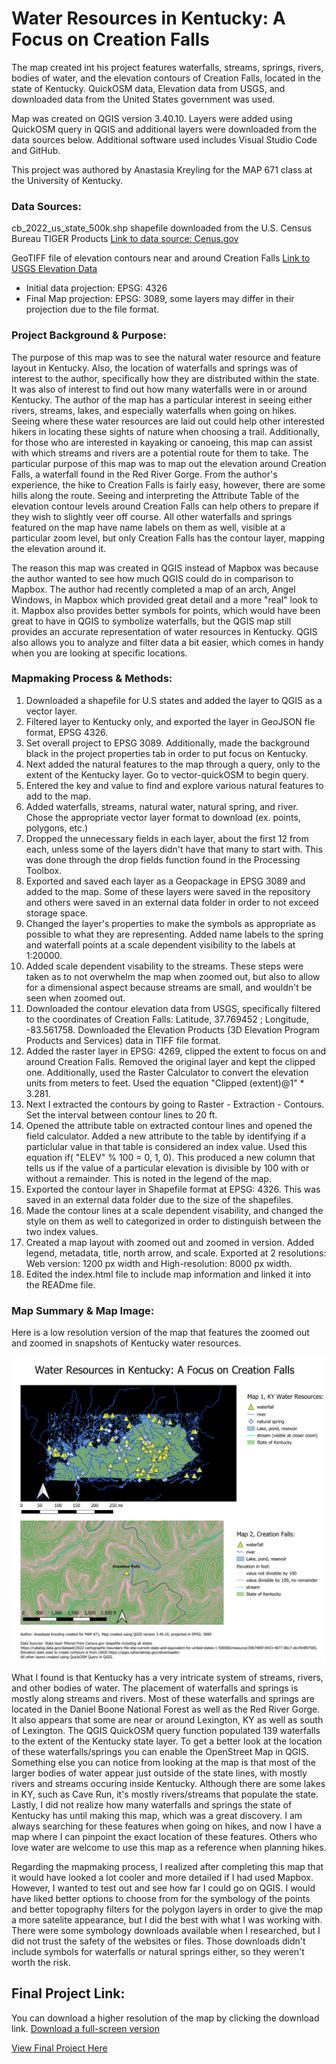 
# Water Resources in Kentucky: A Focus on Creation Falls

The map created int his project features waterfalls, streams, springs, rivers, bodies of water, and the elevation contours of Creation Falls, located in the state of Kentucky. QuickOSM data, Elevation data from USGS, and downloaded data from the United States government was used.

Map was created on QGIS version 3.40.10. Layers were added using QuickOSM query in QGIS and additional layers were downloaded from the data sources below. Additional software used includes Visual Studio Code and GitHub. 

This project was authored by Anastasia Kreyling for the MAP 671 class at the University of Kentucky.

### Data Sources:

cb_2022_us_state_500k.shp shapefile downloaded from the U.S. Census Bureau TIGER Products [Link to data source: Cenus.gov](https://www.census.gov/cgi-bin/geo/shapefiles/index.php)   


GeoTIFF file of elevation contours near and around Creation Falls [Link to USGS Elevation Data](https://apps.nationalmap.gov/downloader/)


* Initial data projection: EPSG: 4326
* Final Map projection: EPSG: 3089, some layers may differ in their projection due to the file format.


### Project Background & Purpose:

The purpose of this map was to see the natural water resource and feature layout in Kentucky. Also, the location of waterfalls and springs was of interest to the author, specifically how they are distributed within the state. It was also of interest to find out how many waterfalls were in or around Kentucky. The author of the map has a particular interest in seeing either rivers, streams, lakes, and especially waterfalls when going on hikes. Seeing where these water resources are laid out could help other interested hikers in locating these sights of nature when choosing a trail. Additionally, for those who are interested in kayaking or canoeing, this map can assist with which streams and rivers are a potential route for them to take. The particular purpose of this map was to map out the elevation around Creation Falls, a waterfall found in the Red River Gorge. From the author's experience, the hike to Creation Falls is fairly easy, however, there are some hills along the route. Seeing and interpreting the Attribute Table of the elevation contour levels around Creation Falls can help others to prepare if they wish to slightly veer off course. All other waterfalls and springs featured on the map have name labels on them as well, visible at a particular zoom level, but only Creation Falls has the contour layer, mapping the elevation around it. 

The reason this map was created in QGIS instead of Mapbox was because the author wanted to see how much QGIS could do in comparison to Mapbox. The author had recently completed a map of an arch, Angel Windows, in Mapbox which provided great detail and a more "real" look to it. Mapbox also provides better symbols for points, which would have been great to have in QGIS to symbolize waterfalls, but the QGIS map still provides an accurate representation of water resources in Kentucky. QGIS also allows you to analyze and filter data a bit easier, which comes in handy when you are looking at specific locations. 

### Mapmaking Process & Methods:

1. Downloaded a shapefile for U.S states and added the layer to QGIS as a vector layer.
2. Filtered layer to Kentucky only, and exported the layer in GeoJSON fle format, EPSG 4326.
3. Set overall project to EPSG 3089. Additionally, made the background black in the project properties tab in order to put focus on Kentucky. 
4. Next added the natural features to the map through a query, only to the extent of the Kentucky layer. Go to vector-quickOSM to begin query.
5. Entered the key and value to find and explore various natural features to add to the map. 
6. Added waterfalls, streams, natural water, natural spring, and river. Chose the appropriate vector layer format to download (ex. points, polygons, etc.)
7. Dropped the unnecessary fields in each layer, about the first 12 from each, unless some of the layers didn't have that many to start with. This was done through the drop fields function found in the Processing Toolbox.
8. Exported and saved each layer as a Geopackage in EPSG 3089 and added to the map. Some of these layers were saved in the repository and others were saved in an external data folder in order to not exceed storage space.
9. Changed the layer's properties to make the symbols as appropriate as possible to what they are representing. Added name labels to the spring and waterfall points at a scale dependent visibility to the labels at 1:20000.
10. Added scale dependent visability to the streams. These steps were taken as to not overwhelm the map when zoomed out, but also to allow for a dimensional aspect because streams are small, and wouldn't be seen when zoomed out.
11. Downloaded the contour elevation data from USGS, specifically filtered to the coordinates of Creation Falls: Latitude, 37.769452 ; Longitude, -83.561758. Downloaded the Elevation Products (3D Elevation Program Products and Services) data in TIFF file format.
12. Added the raster layer in EPSG: 4269, clipped the extent to focus on and around Creation Falls. Removed the original layer and kept the clipped one. Additionally, used the Raster Calculator to convert the elevation units from meters to feet. Used the equation "Clipped (extent)@1"  *  3.281. 
13. Next I extracted the contours by going to Raster - Extraction - Contours. Set the interval between contour lines to 20 ft. 
14. Opened the attribute table on extracted contour lines and opened the field calculator. Added a new attribute to the table by identifying if a particlular value in that table is considered an index value. Used this equation  if(  "ELEV" % 100 = 0, 1, 0). This produced a new column that tells us if the value of a particular elevation is divisible by 100 with or without a remainder. This is noted in the legend of the map.
15. Exported the contour layer in Shapefile format at EPSG: 4326. This was saved in an external data folder due to the size of the shapefiles.
16. Made the contour lines at a scale dependent visability, and changed the style on them as well to categorized in order to distinguish between the two index values.
17. Created a map layout with zoomed out and zoomed in version. Added legend, metadata, title, north arrow, and scale. Exported at 2 resolutions: Web version: 1200 px width and High-resolution: 8000 px width. 
18. Edited the index.html file to include map information and linked it into the READme file.  


### Map Summary & Map Image:

Here is a low resolution version of the map that features the zoomed out and zoomed in snapshots of Kentucky water resources. 

![Waterfalls Map](Waterfalls-KY-lowresolution.png)


What I found is that Kentucky has a very intricate system of streams, rivers, and other bodies of water. The placement of waterfalls and springs is mostly along streams and rivers. Most of these waterfalls and springs are located in the Daniel Boone National Forest as well as the Red River Gorge. It also appears that some are near or around Lexington, KY as well as south of Lexington. The QGIS QuickOSM query function populated 139 waterfalls to the extent of the Kentucky state layer. To get a better look at the location of these waterfalls/springs you can enable the OpenStreet Map in QGIS. Something else you can notice from looking at the map is that most of the larger bodies of water appear just outside of the state lines, with mostly rivers and streams occuring inside Kentucky. Although there are some lakes in KY, such as Cave Run, it's mostly rivers/streams that populate the state. Lastly, I did not realize how many waterfalls and springs the state of Kentucky has until making this map, which was a great discovery. I am always searching for these features when going on hikes, and now I have a map where I can pinpoint the exact location of these features. Others who love water are welcome to use this map as a reference when planning hikes. 

Regarding the mapmaking process, I realized after completing this map that it would have looked a lot cooler and more detailed if I had used Mapbox. However, I wanted to test out and see how far I could go on QGIS. I would have liked better options to choose from for the symbology of the points and better topography filters for the polygon layers in order to give the map a more satelite appearance, but I did the best with what I was working with. There were some symbology downloads available when I researched, but I did not trust the safety of the websites or files. Those downloads didn't include symbols for waterfalls or natural springs either, so they weren't worth the risk. 

## Final Project Link:

You can download a higher resolution of the map by clicking the download link. <a href="Waterfalls-KY-highresolution.png" target="_blank">Download a full-screen version</a>

<a href="https://alkr227.github.io/Kentucky-waterfall-water" target="_blank">View Final Project Here</a>


